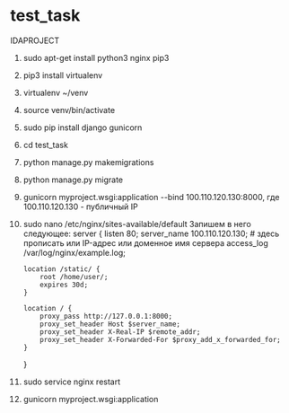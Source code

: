 # test_task
IDAPROJECT
1. sudo apt-get install python3 nginx pip3
2. pip3 install virtualenv
3. virtualenv ~/venv
4. source venv/bin/activate
5. sudo pip install django gunicorn
6. cd test_task
7. python manage.py makemigrations
8. python manage.py migrate
9. gunicorn myproject.wsgi:application --bind 100.110.120.130:8000, где 100.110.120.130 - публичный IP
10. sudo nano /etc/nginx/sites-available/default
Запишем в него следующее:
    server {
        listen 80;
        server_name 100.110.120.130; # здесь прописать или IP-адрес или доменное имя сервера
        access_log  /var/log/nginx/example.log;
     
        location /static/ {
            root /home/user/;
            expires 30d;
        }
     
        location / {
            proxy_pass http://127.0.0.1:8000; 
            proxy_set_header Host $server_name;
            proxy_set_header X-Real-IP $remote_addr;
            proxy_set_header X-Forwarded-For $proxy_add_x_forwarded_for;
        }
    }
11. sudo service nginx restart
12. gunicorn myproject.wsgi:application
